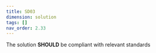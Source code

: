 ```yaml
---
title: SD03
dimension: solution
tags: []
nav_order: 2.33
---
```


The solution **SHOULD** be compliant with relevant standards